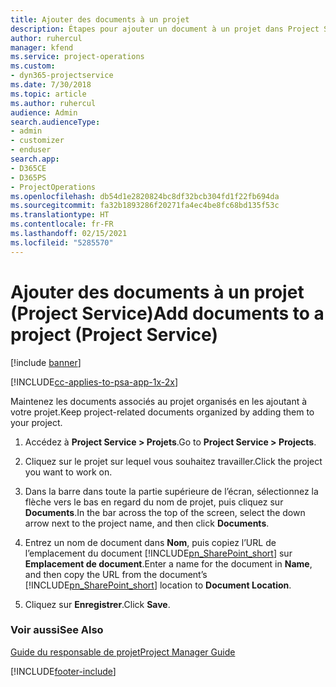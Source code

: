 ```yaml
---
title: Ajouter des documents à un projet
description: Étapes pour ajouter un document à un projet dans Project Service
author: ruhercul
manager: kfend
ms.service: project-operations
ms.custom:
- dyn365-projectservice
ms.date: 7/30/2018
ms.topic: article
ms.author: ruhercul
audience: Admin
search.audienceType:
- admin
- customizer
- enduser
search.app:
- D365CE
- D365PS
- ProjectOperations
ms.openlocfilehash: db54d1e2820824bc8df32bcb304fd1f22fb694da
ms.sourcegitcommit: fa32b1893286f20271fa4ec4be8fc68bd135f53c
ms.translationtype: HT
ms.contentlocale: fr-FR
ms.lasthandoff: 02/15/2021
ms.locfileid: "5285570"
---
```

# <a name="add-documents-to-a-project-project-service"></a><span data-ttu-id="28238-103">Ajouter des documents à un projet (Project Service)</span><span class="sxs-lookup"><span data-stu-id="28238-103">Add documents to a project (Project Service)</span></span>

[!include [banner](../includes/psa-now-project-operations.md)]

[!INCLUDE[cc-applies-to-psa-app-1x-2x](../includes/cc-applies-to-psa-app-1x-2x.md)]

<span data-ttu-id="28238-104">Maintenez les documents associés au projet organisés en les ajoutant à votre projet.</span><span class="sxs-lookup"><span data-stu-id="28238-104">Keep project-related documents organized by adding them to your project.</span></span>  
  
1. <span data-ttu-id="28238-105">Accédez à **Project Service > Projets**.</span><span class="sxs-lookup"><span data-stu-id="28238-105">Go to **Project Service > Projects**.</span></span>  
  
2. <span data-ttu-id="28238-106">Cliquez sur le projet sur lequel vous souhaitez travailler.</span><span class="sxs-lookup"><span data-stu-id="28238-106">Click the project you want to work on.</span></span>  
  
3. <span data-ttu-id="28238-107">Dans la barre dans toute la partie supérieure de l’écran, sélectionnez la flèche vers le bas en regard du nom de projet, puis cliquez sur **Documents**.</span><span class="sxs-lookup"><span data-stu-id="28238-107">In the bar across the top of the screen, select the down arrow next to the project name, and then click **Documents**.</span></span>  
  
4. <span data-ttu-id="28238-108">Entrez un nom de document dans **Nom**, puis copiez l’URL de l’emplacement du document [!INCLUDE[pn_SharePoint_short](../includes/pn-sharepoint-short.md)] sur **Emplacement de document**.</span><span class="sxs-lookup"><span data-stu-id="28238-108">Enter a name for the document in **Name**,  and then copy the URL from the document’s [!INCLUDE[pn_SharePoint_short](../includes/pn-sharepoint-short.md)] location to **Document Location**.</span></span>  
  
5. <span data-ttu-id="28238-109">Cliquez sur **Enregistrer**.</span><span class="sxs-lookup"><span data-stu-id="28238-109">Click **Save**.</span></span>  
  
### <a name="see-also"></a><span data-ttu-id="28238-110">Voir aussi</span><span class="sxs-lookup"><span data-stu-id="28238-110">See Also</span></span>  
 [<span data-ttu-id="28238-111">Guide du responsable de projet</span><span class="sxs-lookup"><span data-stu-id="28238-111">Project Manager Guide</span></span>](../psa/project-manager-guide.md)


[!INCLUDE[footer-include](../includes/footer-banner.md)]